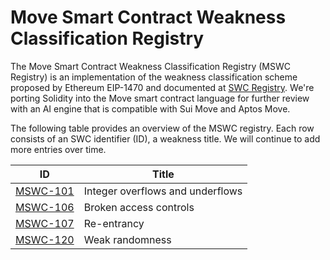 # Move Smart Contract Weakness Classification Registry

The Move Smart Contract Weakness Classification Registry (MSWC Registry) is an implementation of the weakness classification scheme proposed by Ethereum EIP-1470 and documented at [SWC Registry](https://github.com/SmartContractSecurity/SWC-registry). We're porting Solidity into the Move smart contract language for further review with an AI engine that is compatible with Sui Move and Aptos Move.

The following table provides an overview of the MSWC registry. Each row consists of an SWC identifier (ID), a weakness title. We will continue to add more entries over time.


| ID                           | Title                                                   | 
| ---------------------------- | ------------------------------------------------------- | 
| [MSWC-101](./MSWC-101.md)    | Integer overflows and underflows                        | 
| [MSWC-106](./MSWC-106.md)    | Broken access controls                                  |
| [MSWC-107](./MSWC-107.md)    | Re-entrancy                                             | 
| [MSWC-120](./MSWC-120.md)    | Weak randomness                                         | 

